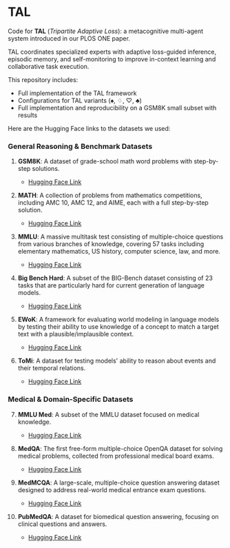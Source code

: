 
# TAL

Code for **TAL** (*Tripartite Adaptive Loss*): a metacognitive multi-agent system introduced in our PLOS ONE paper.

TAL coordinates specialized experts with adaptive loss-guided inference, episodic memory, and self-monitoring to improve in-context learning and collaborative task execution.

This repository includes:

* Full implementation of the TAL framework
* Configurations for TAL variants (♠, ♢, ♡, ♣)
* Full implementation and reproducibility on a GSM8K small subset with results

Here are the Hugging Face links to the datasets we used:

### General Reasoning & Benchmark Datasets

1. **GSM8K**: A dataset of grade-school math word problems with step-by-step solutions.

   * [Hugging Face Link](https://huggingface.co/datasets/openai/gsm8k)

2. **MATH**: A collection of problems from mathematics competitions, including AMC 10, AMC 12, and AIME, each with a full step-by-step solution.

   * [Hugging Face Link](https://huggingface.co/datasets/hendrycks/competition_math)

3. **MMLU**: A massive multitask test consisting of multiple-choice questions from various branches of knowledge, covering 57 tasks including elementary mathematics, US history, computer science, law, and more.

   * [Hugging Face Link](https://huggingface.co/datasets/cais/mmlu)

4. **Big Bench Hard**: A subset of the BIG-Bench dataset consisting of 23 tasks that are particularly hard for current generation of language models.

   * [Hugging Face Link](https://huggingface.co/datasets/maveriq/bigbenchhard)

5. **EWoK**: A framework for evaluating world modeling in language models by testing their ability to use knowledge of a concept to match a target text with a plausible/implausible context.

   * [Hugging Face Link](https://huggingface.co/datasets/ewok-core/ewok-core-1.0)

6. **ToMi**: A dataset for testing models' ability to reason about events and their temporal relations.

   * [Hugging Face Link](https://huggingface.co/datasets/tasksource/tomi-nli)

### Medical & Domain-Specific Datasets

7. **MMLU Med**: A subset of the MMLU dataset focused on medical knowledge.

   * [Hugging Face Link](https://huggingface.co/datasets/brucewlee1/mmlu-college-medicine)

8. **MedQA**: The first free-form multiple-choice OpenQA dataset for solving medical problems, collected from professional medical board exams.

   * [Hugging Face Link](https://huggingface.co/datasets/bigbio/med_qa)

9. **MedMCQA**: A large-scale, multiple-choice question answering dataset designed to address real-world medical entrance exam questions.

   * [Hugging Face Link](https://huggingface.co/datasets/openlifescienceai/medmcqa)

10. **PubMedQA**: A dataset for biomedical question answering, focusing on clinical questions and answers.

    * [Hugging Face Link](https://huggingface.co/datasets/GBaker/MedQA-USMLE-4-options)
